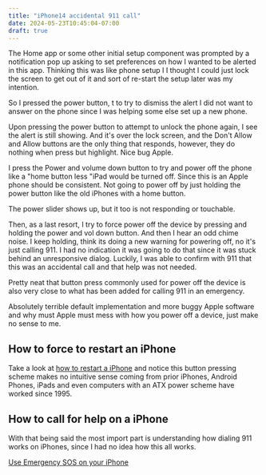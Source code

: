 ```yaml
---
title: "iPhone14 accidental 911 call"
date: 2024-05-23T10:45:04-07:00
draft: true
---
```

The Home app or some other initial setup component was prompted by a notification pop up asking to set preferences on how I wanted to be alerted in this app.
Thinking this was like phone setup I I
thought I could just lock the screen to get out of it and sort of re-start the setup later was my intention. 

So I pressed the power button,
t to try to dismiss the alert I did not want to answer on the phone since I was helping some else set up a new phone.

Upon pressing the power button to attempt to unlock the phone again, I see the alert is still showing.
And it's over the lock screen, and the Don't Allow and Allow buttons are the only thing that responds,
however, they do nothing when press but highlight.
Nice bug Apple.

I press the Power
and volume down button to try and power off the phone like a "home button less "iPad would be turned off.
Since this is an Apple phone should be consistent.
Not going to power off by just holding the power button like the old iPhones with a home button.

The power slider shows up, but it too is not responding or touchable.

Then, as a last resort, I try to force power off the device by pressing and holding the power and vol down button.
And then I hear an odd chime noise.
I keep holding, think its doing a new warning for powering off, no it's just calling 911.
I had no indication it was going to do that since it was stuck behind an unresponsive dialog.
Luckily, I was able to confirm with 911 that this was an accidental call and that help was not needed. 

Pretty neat that button press commonly used for power off the device is also very close to what
has been added for calling 911 in an emergency.

Absolutely terrible default implementation and more buggy Apple software and why must Apple must mess
with how you power off a device,
just make no sense to me. 

## How to force to restart an iPhone

Take a look at [how to restart a iPhone](https://support.apple.com/guide/iphone/force-restart-iphone-iph8903c3ee6/ios) and notice this button pressing scheme makes no intuitive sense coming from prior iPhones, Android Phones, iPads and even computers with an ATX power scheme have worked since 1995.  

## How to call for help on a iPhone

With that being said the most import part is understanding how dialing 911 works on iPhones, since I had no idea how this all works.

[Use Emergency SOS on your iPhone](https://support.apple.com/en-us/104992)

